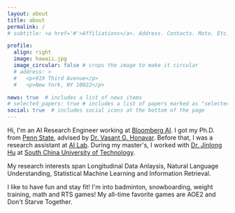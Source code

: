 ```yaml
---
layout: about
title: about
permalink: /
# subtitle: <a href='#'>Affiliations</a>. Address. Contacts. Moto. Etc.

profile:
  align: right
  image: hawaii.jpg
  image_circular: false # crops the image to make it circular
  # address: >
  #   <p>919 Third Avenue</p>
  #   <p>New York, NY 10022</p>

news: true  # includes a list of news items
# selected_papers: true # includes a list of papers marked as "selected={true}"
social: true  # includes social icons at the bottom of the page
---
```


<!-- Write your biography here. Tell the world about yourself. Link to your favorite [subreddit](http://reddit.com). You can put a picture in, too. The code is already in, just name your picture `prof_pic.jpg` and put it in the `img/` folder.

Put your address / P.O. box / other info right below your picture. You can also disable any these elements by editing `profile` property of the YAML header of your `_pages/about.md`. Edit `_bibliography/papers.bib` and Jekyll will render your [publications page](/al-folio/publications/) automatically.

Link to your social media connections, too. This theme is set up to use [Font Awesome icons](http://fortawesome.github.io/Font-Awesome/) and [Academicons](https://jpswalsh.github.io/academicons/), like the ones below. Add your Facebook, Twitter, LinkedIn, Google Scholar, or just disable all of them. -->

Hi, I'm an AI Research Engineer working at [Bloomberg AI](https://www.bloomberg.com/company/values/tech-at-bloomberg/artificial-intelligence-ai/). I got my Ph.D. from [Penn State](https://ist.psu.edu/), advised by [Dr. Vasant G. Honavar](http://faculty.ist.psu.edu/vhonavar/). Before that, I was a research assistant at [AI Lab](https://ailab.ist.psu.edu/index.html). During my master's, I worked with [Dr. Jinlong Hu](https://largeapp.github.io/) at [South China University of Technology](http://www2.scut.edu.cn/cs_en/). 

My research interests span Longitudinal Data Anlaysis, Natural Language Understanding, Statistical Machine Learning and Information Retrieval. 

I like to have fun and stay fit! I'm into badminton, snowboarding, weight training, math and RTS games! My all-time favorite games are AOE2 and Don't Starve Together.